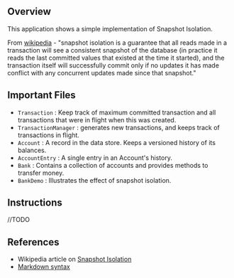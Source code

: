 ## Overview

This application shows a simple implementation of Snapshot Isolation.

From [wikipedia](https://en.wikipedia.org/wiki/Snapshot_isolation) - "snapshot isolation is a guarantee that all reads made in a transaction will see a consistent snapshot of the database 
(in practice it reads the last committed values that existed at the time it started), and the transaction itself will successfully commit only if no updates it has made conflict with any concurrent updates made since that snapshot."


## Important Files

* `Transaction` : Keep track of maximum committed transaction and all transactions that were in flight when this was created.
* `TransactionManager` : generates new transactions, and keeps track of transactions in flight.
* `Account` : A record in the data store. Keeps a versioned history of its balances.
* `AccountEntry` : A single entry in an Account's history.
* `Bank` : Contains a collection of accounts and provides methods to transfer money.
* `BankDemo` : Illustrates the effect of snapshot isolation.

## Instructions

//TODO

## References

* Wikipedia article on [Snapshot Isolation](https://en.wikipedia.org/wiki/Snapshot_isolation)
* [Markdown syntax](https://github.com/adam-p/markdown-here/wiki/Markdown-Cheatsheet)
